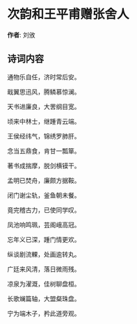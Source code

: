 # 次韵和王平甫赠张舍人

**作者**: 刘攽

## 诗词内容

通物乐自任，济时常后安。

戢翼思迅风，腾鳞慕惊澜。

天书进廉良，大罟纲目宽。

顷来中林士，继踵青云端。

王侯经纬气，锦绣罗肺肝。

念当五鼎食，肯甘一瓢箪。

著书成揣摩，脱剑横镆干。

孟明已焚舟，廉颇方据鞍。

闭门谢尘轨，釜鱼朝未餐。

竟完稽古力，已使同学叹。

凤池响鸣珮，芸阁峨高冠。

忘年义已深，踵门情更欢。

纵谈剧流輠，处画逾转丸。

广廷来风清，落日微雨残。

凉泉为濯溉，佳树聊盘桓。

长歌斓篇轴，大盟粲珠盘。

宁为端木子，矜此道旁观。

